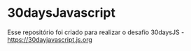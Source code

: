 # 30daysJavascript
Esse repositório foi criado para realizar o desafio 30daysJS - https://30dayjavascript.js.org 

